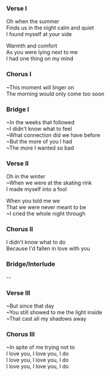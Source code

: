 ### Verse I
Oh when the summer  
Finds us in the night calm and quiet  
I found myself at your side

Warmth and comfort  
As you were lying next to me  
I had one thing on my mind

### Chorus I
~This moment will linger on  
The morning would only come too soon

### Bridge I
~In the weeks that followed  
~I didn't know what to feel  
~What connection did we have before  
~But the more of you I had  
~The more I wanted so bad

### Verse II
Oh in the winter  
~When we were at the skating rink  
I made myself into a fool

When you told me we  
That we were never meant to be  
~I cried the whole night through

### Chorus II
I didn't know what to do  
Because I'd fallen in love with you

### Bridge/Interlude
--

### Verse III

~But since that day  
~You still showed to me the light inside  
~That cast all my shadows away

### Chorus III
~In spite of me trying not to  
I love you, I love you, I do  
I love you, I love you, I do  
I love you, I love you, I do
